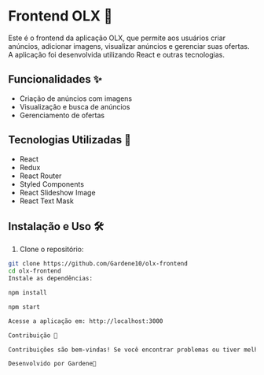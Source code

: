 # Frontend OLX 🛒

Este é o frontend da aplicação OLX, que permite aos usuários criar anúncios, adicionar imagens, visualizar anúncios e gerenciar suas ofertas. A aplicação foi desenvolvida utilizando React e outras tecnologias.

## Funcionalidades ✨

- Criação de anúncios com imagens
- Visualização e busca de anúncios
- Gerenciamento de ofertas

## Tecnologias Utilizadas 🚀

- React
- Redux
- React Router
- Styled Components
- React Slideshow Image
- React Text Mask

## Instalação e Uso 🛠️

1. Clone o repositório:
```bash
git clone https://github.com/Gardene10/olx-frontend
cd olx-frontend
Instale as dependências:

npm install

npm start

Acesse a aplicação em: http://localhost:3000

Contribuição 💬

Contribuições são bem-vindas! Se você encontrar problemas ou tiver melhorias para sugerir, fique à vontade para abrir uma issue ou um pull request.

Desenvolvido por Gardene👋

